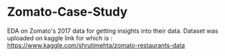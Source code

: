 # Zomato-Case-Study
EDA on Zomato's 2017 data for getting insights into their data.
Dataset was uploaded on kaggle link for which is : https://www.kaggle.com/shrutimehta/zomato-restaurants-data 
